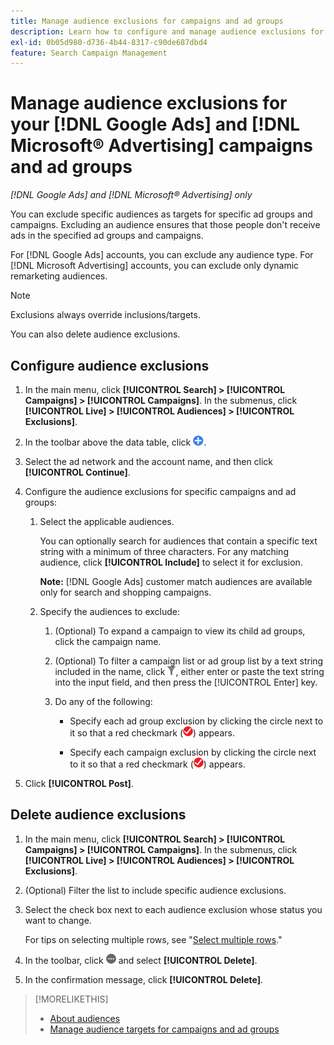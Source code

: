 ```yaml
---
title: Manage audience exclusions for campaigns and ad groups
description: Learn how to configure and manage audience exclusions for your [!DNL Google Ads] and [!DNL Microsoft® Advertising] campaigns and ad groups.
exl-id: 0b05d980-d736-4b44-8317-c90de687dbd4
feature: Search Campaign Management
---
```

# Manage audience exclusions for your [!DNL Google Ads] and [!DNL Microsoft® Advertising] campaigns and ad groups

*[!DNL Google Ads] and [!DNL Microsoft® Advertising] only*

You can exclude specific audiences as targets for specific ad groups and campaigns. Excluding an audience ensures that those people don't receive ads in the specified ad groups and campaigns.

For [!DNL Google Ads] accounts, you can exclude any audience type. For [!DNL Microsoft Advertising] accounts, you can exclude only dynamic remarketing audiences.

>[!NOTE]
>
>Exclusions always override inclusions/targets.

You can also delete audience exclusions.

## Configure audience exclusions

1. In the main menu, click **[!UICONTROL Search] > [!UICONTROL Campaigns] > [!UICONTROL Campaigns]**. In the submenus, click **[!UICONTROL Live] > [!UICONTROL Audiences] > [!UICONTROL Exclusions]**.

1. In the toolbar above the data table, click ![Create](/help/search-social-commerce/assets/add.png "Create").

1. Select the ad network and the account name, and then click **[!UICONTROL Continue]**.

1. Configure the audience exclusions for specific campaigns and ad groups:

   1. Select the applicable audiences.
   
      You can optionally search for audiences that contain a specific text string with a minimum of three characters. For any matching audience, click **[!UICONTROL Include]** to select it for exclusion.
      
      **Note:** [!DNL Google Ads] customer match audiences are available only for search and shopping campaigns.

   1. Specify the audiences to exclude:
   
      1. (Optional) To expand a campaign to view its child ad groups, click the campaign name.
      
      1.  (Optional) To filter a campaign list or ad group list by a text string included in the name, click ![Filter](/help/search-social-commerce/assets/filter.png "Filter"), either enter or paste the text string into the input field, and then press the [!UICONTROL Enter] key.
      
      1. Do any of the following:

         * Specify each ad group exclusion by clicking the circle next to it so that a red checkmark (![Exclude](/help/search-social-commerce/assets/exclude.png "Exclude")) appears.
         
         * Specify each campaign exclusion by clicking the circle next to it so that a red checkmark (![Exclude](/help/search-social-commerce/assets/exclude.png "Exclude")) appears.

1. Click **[!UICONTROL Post]**.

## Delete audience exclusions

1. In the main menu, click **[!UICONTROL Search] > [!UICONTROL Campaigns] > [!UICONTROL Campaigns]**. In the submenus, click **[!UICONTROL Live] > [!UICONTROL Audiences] > [!UICONTROL Exclusions]**.

1. (Optional) Filter the list to include specific audience exclusions.

1. Select the check box next to each audience exclusion whose status you want to change.
     
   For tips on selecting multiple rows, see "[Select multiple rows](/help/search-social-commerce/common-tasks/navigation-editing-selection/multiple-rows-select.md)."

1. In the toolbar, click ![More actions](/help/search-social-commerce/assets/more.png "More actions") and select **[!UICONTROL Delete]**. 

1. In the confirmation message, click **[!UICONTROL Delete]**.

>[!MORELIKETHIS]
>
>* [About audiences](audience-about.md)
>* [Manage audience targets for campaigns and ad groups](/help/search-social-commerce/campaign-management/campaigns/audience-targets-manage.md)
